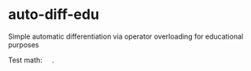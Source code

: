 # auto-diff-edu
Simple automatic differentiation via operator overloading for educational purposes

Test math: <img src="https://rawgit.com/parrt/auto-diff-edu/master//tex/6177db6fc70d94fdb9dbe1907695fce6.svg?invert_in_darkmode" align=middle width=15.947580000000002pt height=26.76201000000001pt/>.